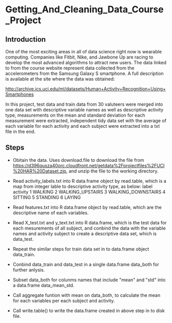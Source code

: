 # Getting_And_Cleaning_Data_Course_Project

## Introduction
One of the most exciting areas in all of data science right now is wearable computing. Companies like Fitbit, Nike, and Jawbone Up are racing to develop the most advanced algorithms to attract new users. The data linked to from the course website represent data collected from the accelerometers from the Samsung Galaxy S smartphone. A full description is available at the site where the data was obtained:

http://archive.ics.uci.edu/ml/datasets/Human+Activity+Recognition+Using+Smartphones

In this project, test data and train data from 30 valuteers were merged into one data set with descriptive variable names as well as descriptive activity type, measurements on the mean and standard deviation for each measurement were extracted, independent tidy data set with the average of each variable for each activity and each subject were extracted into a txt file in the end.

## Steps

* Obitain the data.
  Uses download.file to download the file from https://d396qusza40orc.cloudfront.net/getdata%2Fprojectfiles%2FUCI%20HAR%20Dataset.zip, and unzip the file to the working directory.
* Read activity_labels.txt into R data.frame object by read.table, which is a map from integer lable to descriptive activity type, as below:
  label           activity
     1            WALKING
     2   WALKING_UPSTAIRS
     3 WALKING_DOWNSTAIRS
     4            SITTING
     5           STANDING
     6             LAYING
* Read features.txt into R data.frame object by read.table, which are the descriptive name of each variables.

* Read X_test.txt and y_text.txt into R data.frame, which is the test data for each mesurements of all subject, and conbind the data with the variable names and activity subject to create a descriptive data set, which is data_test.

* Repeat the similar steps for train data set in to data.frame object data_train.

* Conbind data_train and data_test in a single data.frame data_both for further anlysis.

* Subset data_both for colunms names that include "mean" and "std" into a data.frame data_mean_std.

* Call aggregate funtion with mean on data_both, to calculate the mean for each variables per each subject and activity.

* Call write.table() to write the data.frame created in above step in to disk file. 







